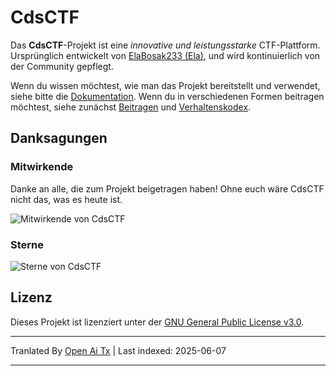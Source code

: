 # CdsCTF

Das **CdsCTF**-Projekt ist eine _innovative und leistungsstarke_ CTF-Plattform. Ursprünglich entwickelt von [ElaBosak233 (Ela)](https://github.com/ElaBosak233), und wird kontinuierlich von der Community gepflegt.

Wenn du wissen möchtest, wie man das Projekt bereitstellt und verwendet, siehe bitte die [Dokumentation](https://cdsctf.e23.dev). Wenn du in verschiedenen Formen beitragen möchtest, siehe zunächst [Beitragen](https://raw.githubusercontent.com/cdsctf/cdsctf/main/.github/CONTRIBUTING.md) und [Verhaltenskodex](https://raw.githubusercontent.com/cdsctf/cdsctf/main/.github/CODE_OF_CONDUCT.md).

## Danksagungen

### Mitwirkende

Danke an alle, die zum Projekt beigetragen haben! Ohne euch wäre CdsCTF nicht das, was es heute ist.

![Mitwirkende von CdsCTF](https://contrib.rocks/image?repo=cdsctf/cdsctf)

### Sterne

![Sterne von CdsCTF](https://starchart.cc/cdsctf/cdsctf.svg?variant=adaptive)

## Lizenz

Dieses Projekt ist lizenziert unter der [GNU General Public License v3.0](https://raw.githubusercontent.com/cdsctf/cdsctf/main/LICENSE).

---

Tranlated By [Open Ai Tx](https://github.com/OpenAiTx/OpenAiTx) | Last indexed: 2025-06-07

---